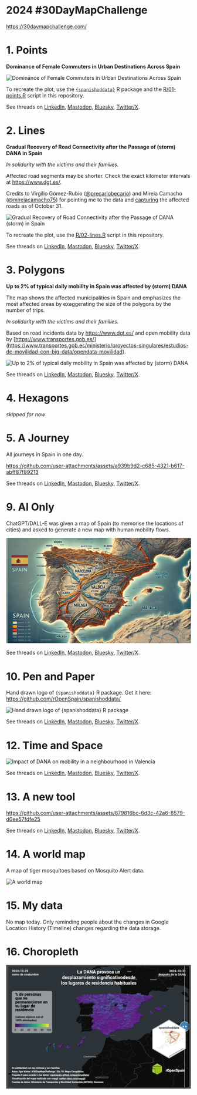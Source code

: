 

# 2024 \#30DayMapChallenge

<https://30daymapchallenge.com/>

# 1. Points

**Dominance of Female Commuters in Urban Destinations Across Spain**

![Dominance of Female Commuters in Urban Destinations Across
Spain](maps/01-points.svg)

To recreate the plot, use the
[`{spanishoddata}`](https://ropenspain.github.io/spanishoddata/) R
package and the [R/01-points.R](R/01-points.R) script in this
repository.

See threads on
[LinkedIn](https://www.linkedin.com/posts/egorkotov_30daymapchallenge-points-rstats-activity-7258040088348053504-gEX9),
[Mastodon](https://datasci.social/@EgorKotov/113406894220654694),
[Bluesky](https://bsky.app/profile/egorkotov.bsky.social/post/3l7tvg2nzlq2w),
[Twitter/X](https://x.com/EgorKotov/status/1852274386298167504).

# 2. Lines

**Gradual Recovery of Road Connectivity after the Passage of (storm)
DANA in Spain**

*In solidarity with the victims and their families.*

Affected road segments may be shorter. Check the exact kilometer
intervals at https://www.dgt.es/.

Credits to Virgilio Gómez-Rubio
([@precariobecario](https://x.com/precariobecario)) and Mireia Camacho
([@mireiacamacho75](https://x.com/mireiacamacho75)) for pointing me to
the data and
[capturing](https://github.com/DataMirai/ShinyCarreterasInundaciones/blob/main/carreteras_cortadas.csv)
the affected roads as of October 31.

![Gradual Recovery of Road Connectivity after the Passage of DANA
(storm) in Spain](maps/02-lines.png)

To recreate the plot, use the [R/02-lines.R](R/02-lines.R) script in
this repository.

See threads on
[LinkedIn](https://www.linkedin.com/posts/egorkotov_30daymapchallenge-lines-roads-activity-7258387373883801600-xX3d),
[Mastodon](https://datasci.social/@EgorKotov/113412609537680635),
[Bluesky](https://bsky.app/profile/egorkotov.bsky.social/post/3l7xdzgeher2d),
[Twitter/X](https://x.com/EgorKotov/status/1852639535668359633).

# 3. Polygons

**Up to 2% of typical daily mobility in Spain was affected by (storm)
DANA**

The map shows the affected municipalities in Spain and emphasizes the
most affected areas by exaggerating the size of the polygons by the
number of trips.

*In solidarity with the victims and their families.*

Based on road incidents data by <https://www.dgt.es/> and open mobility
data by
[https://www.transportes.gob.es/](https://www.transportes.gob.es/ministerio/proyectos-singulares/estudios-de-movilidad-con-big-data/opendata-movilidad).

![Up to 2% of typical daily mobility in Spain was affected by (storm)
DANA](maps/03-polygons.svg)

See threads on
[LinkedIn](https://www.linkedin.com/posts/egorkotov_30daymapchallenge-polygons-spain-activity-7258857807637004288-H9ww),
[Mastodon](https://datasci.social/@EgorKotov/113419659708438464),
[Bluesky](https://bsky.app/profile/egorkotov.bsky.social/post/3la2ie6nyoa2r),
[Twitter/X](https://x.com/EgorKotov/status/1853091018725302381).

# 4. Hexagons

*skipped for now*

# 5. A Journey

All journeys in Spain in one day.

https://github.com/user-attachments/assets/a939b9d2-c685-4321-b617-abff87f89213

See threads on
[LinkedIn](https://www.linkedin.com/posts/egorkotov_30daymapchallenge-journey-activity-7259507774324195328-Dnxx),
[Mastodon](https://datasci.social/@EgorKotov/113432261713732931),
[Bluesky](https://bsky.app/profile/egorkotov.bsky.social/post/3laa3h4fr5e2z),
[Twitter/X](https://x.com/EgorKotov/status/1853726331038540163).

# 9. AI Only

ChatGPT/DALL-E was given a map of Spain (to memorise the locations of
cities) and asked to generate a new map with human mobility flows.

![AI Only](maps/09-ai-only.jpg)

See threads on
[LinkedIn](https://www.linkedin.com/posts/egorkotov_30daymapchallenge-aiabronly-humanmobility-activity-7261050165346668545-1dZm),
[Mastodon](https://datasci.social/@EgorKotov/113453863690205418),
[Bluesky](https://bsky.app/profile/egorkotov.bsky.social/post/3lajocu6eu223),
[Twitter/X](https://x.com/EgorKotov/status/1855280788847181909).

# 10. Pen and Paper

Hand drawn logo of `{spanishoddata}` R package. Get it here:
https://github.com/rOpenSpain/spanishoddata/

![Hand drawn logo of `{spanishoddata}` R
package](maps/10-pen-and-paper.jpg)

See threads on
[LinkedIn](https://www.linkedin.com/posts/egorkotov_30daymapchallenge-penandpaper-rstats-activity-7261377898064883713-WOMS),
[Mastodon](https://datasci.social/@EgorKotov/113459011680094552),
[Bluesky](https://bsky.app/profile/egorkotov.bsky.social/post/3lalxovcaxk2i),
[Twitter/X](https://x.com/EgorKotov/status/1855611133941436661).

# 12. Time and Space

![Impact of DANA on mobility in a neighbourhood in
Valencia](maps/12-time-and-space.png)

See threads on
[LinkedIn](https://www.linkedin.com/posts/egorkotov_30daymapchallenge-timeandspace-dana-activity-7262140965237215233-gvf4),
[Mastodon](https://datasci.social/@EgorKotov/113470963311439758),
[Bluesky](https://bsky.app/profile/egorkotov.bsky.social/post/3larbjwx4h22g),
[Twitter/X](https://x.com/EgorKotov/status/1856377020919197754).

# 13. A new tool

https://github.com/user-attachments/assets/879816bc-6d3c-42a6-8579-d0ee57fdfe25

See threads on
[LinkedIn](https://www.linkedin.com/posts/egorkotov_30daymapchallenge-anewtool-rstats-activity-7262600544597299200-qoyS),
[Mastodon](https://datasci.social/@EgorKotov/113478160396865901),
[Bluesky](https://bsky.app/profile/egorkotov.bsky.social/post/3laui3uvxns24),
[Twitter/X](https://x.com/EgorKotov/status/1856837595797340645).

# 14. A world map

A map of tiger mosquitoes based on Mosquito Alert data.

![A world map](maps/14-a-world-map.gif)

# 15. My data

No map today. Only reminding people about the changes in Google Location
History (Timeline) changes regarding the data storage.

# 16. Choropleth

![Choropleth](maps/16-choropleth.gif)
